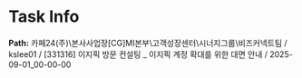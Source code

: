 # Task Info

**Path:** 카페24(주)\본사사업장\[CG]MI본부\고객성장센터\시너지그룹\비즈커넥트팀 / kslee01 / [331316] 이지픽 방문 컨설팅 _ 이지픽 계정 확대를 위한 대면 안내 / 2025-09-01_00-00-00

